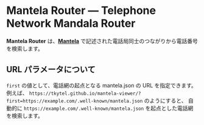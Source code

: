 # Mantela Router — Telephone Network Mandala Router

**Mantela Router** は、[**Mantela**](https://github.com/tkytel/mantela) で記述された電話局同士のつながりから電話番号を検索します。

## URL パラメータについて

`first` の値として、電話網の起点となる mantela.json の URL を指定できます。
例えば、
`https://tkytel.github.io/mantela-viewer/?first=https://example.com/.well-known/mantela.json`
のようにすると、
自動的に `https://example.com/.well-known/mantela.json` を起点とした電話網を検索します。

